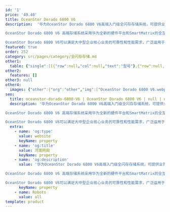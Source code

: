 ```yaml
---
id: '1'
price: '49.40'
title: OceanStor Dorado 6800 V6
description:  '华为OceanStor Dorado 6800 V6高端入门级全闪存存储系统，可提供业界领先的性能，6个9级别的可靠性（99.9999 ％）和智能加速，满足企业核心业务日益提高的数据服务要求。

OceanStor Dorado 6800 V6 高端存储系统采用华为全新的硬件平台和SmartMatrix的全互联架构,在行业内树立了新的可靠性标杆，可容忍8个控制器中的7个发生故障，业务不中断。此外，存储系统还使用FlashLink®智能算法为存储系统加速，支持端到端NVMe体系结构，提供更高IOPS,更低时延的数据存储服务。

OceanStor Dorado 6800 V6可以满足大中型企业核心业务的可靠性和性能需求，广泛运用于政府、金融、运营商、制造等行业。'
featured: true
order: 252
category: src/pages/category/全闪存存储.md
other1: 
  table: {"single":[[{"row":null,"col":null,"text":"型号"},{"row":null,"col":null,"text":"OceanStor Dorado 6800 V6"}],[{"row":null,"col":"2","text":"硬件规格"}],[{"row":null,"col":null,"text":"最大控制器数"},{"row":null,"col":null,"text":"32*"}],[{"row":null,"col":null,"text":"最大缓存（双控，随控制器扩展）"},{"row":null,"col":null,"text":"512GB~32TB"}],[{"row":null,"col":null,"text":"支持的存储协议"},{"row":null,"col":null,"text":"FC, iSCSI, NFS*, CIFS*"}],[{"row":null,"col":null,"text":"前端通道端口类型"},{"row":null,"col":null,"text":"8/16/32 Gbit/s FC/FC-NVMe*, 10/25/40/100 GbE，25 Gb NVMe over RoCE*\n"}],[{"row":null,"col":null,"text":"后端通道端口类型"},{"row":null,"col":null,"text":"100G RDMA/SAS 3.0"}],[{"row":null,"col":null,"text":"最大可热插拔I/O模块数/控制框"},{"row":null,"col":null,"text":"28"}],[{"row":null,"col":null,"text":"最大前端主机接口数/控制框"},{"row":null,"col":null,"text":"96"}],[{"row":null,"col":null,"text":"硬盘类型"},{"row":null,"col":null,"text":"1.92TB/3.84TB/7.68TB/15.36TB* palm-sized NVMe SSD\n\n960GB/1.92TB/3.84TB/7.68TB/15.36TB SAS SSD"}],[{"row":null,"col":null,"text":"支持SCM"},{"row":null,"col":"6","text":"800 GB* SCM"}],[{"row":null,"col":"2","text":"软件规格"}],[{"row":null,"col":null,"text":"RAID 支持"},{"row":null,"col":null,"text":"RAID5，RAID6，RAID10，RAID-TP，跨框RAID"}],[{"row":null,"col":null,"text":"增值软件"},{"row":null,"col":null,"text":"智能在线重删（SmartDedupe）\n智能在线压缩（SmartCompression）\n智能精简配置（SmartThin）\n快照（SAN&NAS）（HyperSnap）\n克隆（SAN&NAS）（HyperClone）\n持续数据保护（SAN&NAS）（HyperCDP）\n智能SCM缓存加速（SmartCache) *\n智能数据分级（SmartTier）*\n智能异构虚拟化（SmartVirtualization）\n智能LUN迁移（SmartMigration）\n智能服务质量控制（SAN&NAS）（SmartQoS）\n阵列双活（SAN&NAS）（HyperMetro）\n内双活（HyperMetro-Inner）\n远程复制（SAN&NAS）（HyperReplication)\n云备份（CloudBackup）\n配额管理（NAS）（SmartQuota）*\n智能多租户（NAS）（SmartMulti-Tenant）*"}],[{"row":null,"col":null,"text":"存储管理软件"},{"row":null,"col":null,"text":"设备管理（DeviceManager）           多路径管理（UltraPath）             远程维护管理（eService）"}]]}
other2:
  features: []
other3: null
other4:
  images: {"other":{"org":"other","img":["OceanStor Dorado 6800 V6.webp"]}}
seo:
  title: oceanstor-dorado-6800-V6 | OceanStor Dorado 6800 V6 | null | null | 全闪存存储 | 数据存储
  description: '华为OceanStor Dorado 6800 V6高端入门级全闪存存储系统，可提供业界领先的性能，6个9级别的可靠性（99.9999 ％）和智能加速，满足企业核心业务日益提高的数据服务要求。

OceanStor Dorado 6800 V6 高端存储系统采用华为全新的硬件平台和SmartMatrix的全互联架构,在行业内树立了新的可靠性标杆，可容忍8个控制器中的7个发生故障，业务不中断。此外，存储系统还使用FlashLink®智能算法为存储系统加速，支持端到端NVMe体系结构，提供更高IOPS,更低时延的数据存储服务。

OceanStor Dorado 6800 V6可以满足大中型企业核心业务的可靠性和性能需求，广泛运用于政府、金融、运营商、制造等行业。'
  extra:
    - name: 'og:type'
      value: website
      keyName: property
    - name: 'og:title'
      value: 河南网田
      keyName: property
    - name: 'og:description'
      value: '华为OceanStor Dorado 6800 V6高端入门级全闪存存储系统，可提供业界领先的性能，6个9级别的可靠性（99.9999 ％）和智能加速，满足企业核心业务日益提高的数据服务要求。

OceanStor Dorado 6800 V6 高端存储系统采用华为全新的硬件平台和SmartMatrix的全互联架构,在行业内树立了新的可靠性标杆，可容忍8个控制器中的7个发生故障，业务不中断。此外，存储系统还使用FlashLink®智能算法为存储系统加速，支持端到端NVMe体系结构，提供更高IOPS,更低时延的数据存储服务。

OceanStor Dorado 6800 V6可以满足大中型企业核心业务的可靠性和性能需求，广泛运用于政府、金融、运营商、制造等行业。'
      keyName: property
    - name: Robots
      value: all
template: product
---
```

